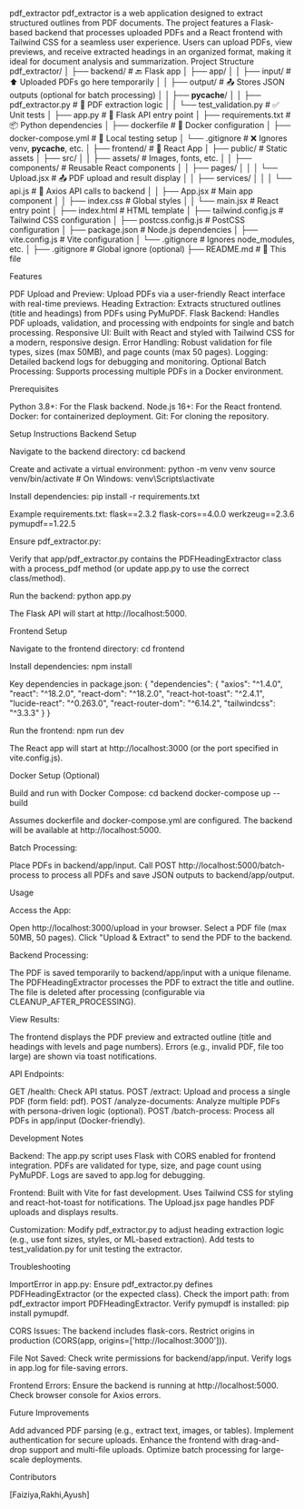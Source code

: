 pdf_extractor
pdf_extractor is a web application designed to extract structured outlines from PDF documents. The project features a Flask-based backend that processes uploaded PDFs and a React frontend with Tailwind CSS for a seamless user experience. Users can upload PDFs, view previews, and receive extracted headings in an organized format, making it ideal for document analysis and summarization.
Project Structure
pdf_extractor/
│
├── backend/                        # 🔙 Flask app
│   ├── app/
│   │   ├── input/                 # ⬆ Uploaded PDFs go here temporarily
│   │   ├── output/                # 📤 Stores JSON outputs (optional for batch processing)
│   │   ├── __pycache__/
│   │   ├── pdf_extractor.py       # 🧠 PDF extraction logic
│   │   └── test_validation.py     # ✅ Unit tests 
│   ├── app.py                     # 🚀 Flask API entry point
│   ├── requirements.txt           # 📦 Python dependencies
│   ├── dockerfile                 # 🐳 Docker configuration 
│   ├── docker-compose.yml         # 🐳 Local testing setup 
│   └── .gitignore                 # ❌ Ignores venv, __pycache__, etc.
│
├── frontend/                      # 🎨 React App
│   ├── public/                    # Static assets
│   ├── src/
│   │   ├── assets/                # Images, fonts, etc.
│   │   ├── components/            # Reusable React components
│   │   ├── pages/
│   │   │   └── Upload.jsx         # 📤 PDF upload and result display
│   │   ├── services/
│   │   │   └── api.js             # 🔌 Axios API calls to backend
│   │   ├── App.jsx                # Main app component
│   │   ├── index.css              # Global styles
│   │   └── main.jsx              # React entry point
│   ├── index.html                 # HTML template
│   ├── tailwind.config.js         # Tailwind CSS configuration
│   ├── postcss.config.js          # PostCSS configuration
│   ├── package.json               # Node.js dependencies
│   ├── vite.config.js             # Vite configuration
│   └── .gitignore                 # Ignores node_modules, etc.
│
├── .gitignore                     # Global ignore (optional)
├── README.md                      # 📘 This file

Features

PDF Upload and Preview: Upload PDFs via a user-friendly React interface with real-time previews.
Heading Extraction: Extracts structured outlines (title and headings) from PDFs using PyMuPDF.
Flask Backend: Handles PDF uploads, validation, and processing with endpoints for single and batch processing.
Responsive UI: Built with React and styled with Tailwind CSS for a modern, responsive design.
Error Handling: Robust validation for file types, sizes (max 50MB), and page counts (max 50 pages).
Logging: Detailed backend logs for debugging and monitoring.
Optional Batch Processing: Supports processing multiple PDFs in a Docker environment.

Prerequisites

Python 3.8+: For the Flask backend.
Node.js 16+: For the React frontend.
Docker: for containerized deployment.
Git: For cloning the repository.

Setup Instructions
Backend Setup

Navigate to the backend directory:
cd backend


Create and activate a virtual environment:
python -m venv venv
source venv/bin/activate  # On Windows: venv\Scripts\activate


Install dependencies:
pip install -r requirements.txt

Example requirements.txt:
flask==2.3.2
flask-cors==4.0.0
werkzeug==2.3.6
pymupdf==1.22.5


Ensure pdf_extractor.py:

Verify that app/pdf_extractor.py contains the PDFHeadingExtractor class with a process_pdf method (or update app.py to use the correct class/method).


Run the backend:
python app.py


The Flask API will start at http://localhost:5000.




Frontend Setup

Navigate to the frontend directory:
cd frontend


Install dependencies:
npm install

Key dependencies in package.json:
{
  "dependencies": {
    "axios": "^1.4.0",
    "react": "^18.2.0",
    "react-dom": "^18.2.0",
    "react-hot-toast": "^2.4.1",
    "lucide-react": "^0.263.0",
    "react-router-dom": "^6.14.2",
    "tailwindcss": "^3.3.3"
  }
}


Run the frontend:
npm run dev


The React app will start at http://localhost:3000 (or the port specified in vite.config.js).



Docker Setup (Optional)

Build and run with Docker Compose:
cd backend
docker-compose up --build


Assumes dockerfile and docker-compose.yml are configured.
The backend will be available at http://localhost:5000.


Batch Processing:

Place PDFs in backend/app/input.
Call POST http://localhost:5000/batch-process to process all PDFs and save JSON outputs to backend/app/output.



Usage

Access the App:

Open http://localhost:3000/upload in your browser.
Select a PDF file (max 50MB, 50 pages).
Click "Upload & Extract" to send the PDF to the backend.


Backend Processing:

The PDF is saved temporarily to backend/app/input with a unique filename.
The PDFHeadingExtractor processes the PDF to extract the title and outline.
The file is deleted after processing (configurable via CLEANUP_AFTER_PROCESSING).


View Results:

The frontend displays the PDF preview and extracted outline (title and headings with levels and page numbers).
Errors (e.g., invalid PDF, file too large) are shown via toast notifications.


API Endpoints:

GET /health: Check API status.
POST /extract: Upload and process a single PDF (form field: pdf).
POST /analyze-documents: Analyze multiple PDFs with persona-driven logic (optional).
POST /batch-process: Process all PDFs in app/input (Docker-friendly).



Development Notes

Backend:
The app.py script uses Flask with CORS enabled for frontend integration.
PDFs are validated for type, size, and page count using PyMuPDF.
Logs are saved to app.log for debugging.


Frontend:
Built with Vite for fast development.
Uses Tailwind CSS for styling and react-hot-toast for notifications.
The Upload.jsx page handles PDF uploads and displays results.


Customization:
Modify pdf_extractor.py to adjust heading extraction logic (e.g., use font sizes, styles, or ML-based extraction).
Add tests to test_validation.py for unit testing the extractor.



Troubleshooting

ImportError in app.py:
Ensure pdf_extractor.py defines PDFHeadingExtractor (or the expected class).
Check the import path: from pdf_extractor import PDFHeadingExtractor.
Verify pymupdf is installed: pip install pymupdf.


CORS Issues:
The backend includes flask-cors. Restrict origins in production (CORS(app, origins=['http://localhost:3000'])).


File Not Saved:
Check write permissions for backend/app/input.
Verify logs in app.log for file-saving errors.


Frontend Errors:
Ensure the backend is running at http://localhost:5000.
Check browser console for Axios errors.



Future Improvements

Add advanced PDF parsing (e.g., extract text, images, or tables).
Implement authentication for secure uploads.
Enhance the frontend with drag-and-drop support and multi-file uploads.
Optimize batch processing for large-scale deployments.

Contributors

[Faiziya,Rakhi,Ayush]

